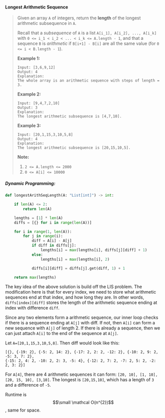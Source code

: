 #### Longest Arithmetic Sequence

> Given an array `A` of integers, return the **length** of the longest arithmetic subsequence in `A`.
>
> Recall that a _subsequence_ of `A` is a list `A[i_1], A[i_2], ..., A[i_k]` with `0 <= i_1 < i_2 < ... < i_k <= A.length - 1`, and that a sequence `B` is _arithmetic_ if `B[i+1] - B[i]` are all the same value \(for `0 <= i < B.length - 1`\).
>
> **Example 1:**
>
> ```
> Input: [3,6,9,12]
> Output: 4
> Explanation: 
> The whole array is an arithmetic sequence with steps of length = 3.
> ```
>
> **Example 2:**
>
> ```
> Input: [9,4,7,2,10]
> Output: 3
> Explanation: 
> The longest arithmetic subsequence is [4,7,10].
> ```
>
> **Example 3:**
>
> ```
> Input: [20,1,15,3,10,5,8]
> Output: 4
> Explanation: 
> The longest arithmetic subsequence is [20,15,10,5].
> ```
>
> **Note:**
>
> 1. `2 <= A.length <= 2000`
> 2. `0 <= A[i] <= 10000`

##### Dynamic Programming:

```py
def longestArithSeqLength(A: "List[int]") -> int:

    if len(A) <= 2:
        return len(A)

    lengths = [1] * len(A)
    diffs = [{} for i in range(len(A))]

    for i in range(1, len(A)):
        for j in range(i):
            diff = A[i] - A[j]
            if diff in diffs[j]:
                lengths[i] = max(lengths[i], diffs[j][diff] + 1)
            else:
                lengths[i] = max(lengths[i], 2)

            diffs[i][diff] = diffs[j].get(diff, 1) + 1

    return max(lengths)
```

The key idea of the above solution is build off the LIS problem. The modification here is that for every index, we need to store what arithmetic sequences end at that index, and how long they are. In other words, `diffs[index][diff]` stores the length of the arithmetic sequence ending at index with difference `diff`.

Since any two elements form a arithmetic sequence, our inner loop checks if there is a sequence ending at `A[j]` with diff. If not, then `A[i]` can form a new sequence with `A[j]` of length 2. If there is already a sequence, then we can just attach `A[i]` to the end of the sequence at `A[j]`.

Let `A=[20,1,15,3,10,5,8]`. Then diff would look like this:

```
[{}, {-19: 2}, {-5: 2, 14: 2}, {-17: 2, 2: 2, -12: 2}, {-10: 2, 9: 2, -5: 3, 7: 2}, 
{-15: 2, 4: 2, -10: 2, 2: 3, -5: 4}, {-12: 2, 7: 2, -7: 2, 5: 2, -2: 2, 3: 2}]
```

For `A[4]`, there are 4 arithmetic sequences it can form: `[20, 10], [1, 10], [20, 15, 10], [3,10]`. The longest is `[20,15,10]`, which has a length of `3` and a difference of `-5`.

Runtime is $$\small \mathcal O(n^{2})$$, same for space.


